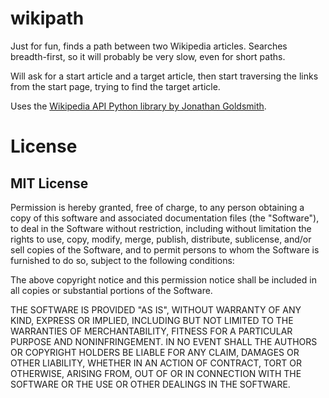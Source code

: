 wikipath
========
Just for fun, finds a path between two Wikipedia articles.
Searches breadth-first, so it will probably be very slow, even for short paths.

Will ask for a start article and a target article,
then start traversing the links from the start page,
trying to find the target article.

Uses the [Wikipedia API Python library by Jonathan Goldsmith](https://github.com/goldsmith/Wikipedia).

License
=======
MIT License
-----------
Permission is hereby granted, free of charge, to any person obtaining a copy
of this software and associated documentation files (the "Software"), to deal
in the Software without restriction, including without limitation the rights
to use, copy, modify, merge, publish, distribute, sublicense, and/or sell
copies of the Software, and to permit persons to whom the Software is
furnished to do so, subject to the following conditions:

The above copyright notice and this permission notice shall be included in
all copies or substantial portions of the Software.

THE SOFTWARE IS PROVIDED "AS IS", WITHOUT WARRANTY OF ANY KIND, EXPRESS OR
IMPLIED, INCLUDING BUT NOT LIMITED TO THE WARRANTIES OF MERCHANTABILITY,
FITNESS FOR A PARTICULAR PURPOSE AND NONINFRINGEMENT. IN NO EVENT SHALL THE
AUTHORS OR COPYRIGHT HOLDERS BE LIABLE FOR ANY CLAIM, DAMAGES OR OTHER
LIABILITY, WHETHER IN AN ACTION OF CONTRACT, TORT OR OTHERWISE, ARISING FROM,
OUT OF OR IN CONNECTION WITH THE SOFTWARE OR THE USE OR OTHER DEALINGS IN
THE SOFTWARE.